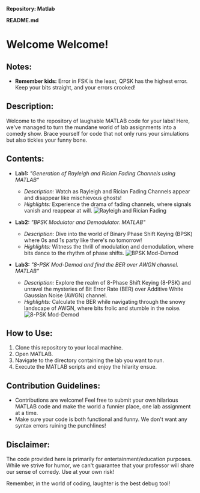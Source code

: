 **Repository: Matlab**

**README.md**

# Welcome Welcome!

## Notes:
- **Remember kids:** Error in FSK is the least, QPSK has the highest error. Keep your bits straight, and your errors crooked!

## Description:
Welcome to the repository of laughable MATLAB code for your labs! Here, we've managed to turn the mundane world of lab assignments into a comedy show. Brace yourself for code that not only runs your simulations but also tickles your funny bone.

## Contents:
- **Lab1:** _"Generation of Rayleigh and Rician Fading Channels using MATLAB"_
  - *Description:* Watch as Rayleigh and Rician Fading Channels appear and disappear like mischievous ghosts!
  - *Highlights:* Experience the drama of fading channels, where signals vanish and reappear at will.
  ![Rayleigh and Rician Fading](https://media.giphy.com/media/v1.Y2lkPTc5MGI3NjExdzN4bHo3OW9oZHZidHAwcnBpZmwydDFiZDgzajBqamdvamdtcXNqNCZlcD12MV9pbnRlcm5hbF9naWZfYnlfaWQmY3Q9Zw/3o6gb2dafrt2LMedcQ/giphy.gif)
  
- **Lab2:** _"BPSK Modulator and Demodulator. MATLAB"_
  - *Description:* Dive into the world of Binary Phase Shift Keying (BPSK) where 0s and 1s party like there's no tomorrow!
  - *Highlights:* Witness the thrill of modulation and demodulation, where bits dance to the rhythm of phase shifts.
  ![BPSK Mod-Demod](https://media.giphy.com/media/v1.Y2lkPTc5MGI3NjExNHFlOHphOXJ2cHF6eGsxN3VpOXBsNzhvNndobmZ3Y3R6MWF5d2Z0YyZlcD12MV9pbnRlcm5hbF9naWZfYnlfaWQmY3Q9Zw/eLeH2XuS0TykzQ7F07/giphy.gif)

- **Lab3:** _"8-PSK Mod-Demod and find the BER over AWGN channel. MATLAB"_
  - *Description:* Explore the realm of 8-Phase Shift Keying (8-PSK) and unravel the mysteries of Bit Error Rate (BER) over Additive White Gaussian Noise (AWGN) channel.
  - *Highlights:* Calculate the BER while navigating through the snowy landscape of AWGN, where bits frolic and stumble in the noise.
  ![8-PSK Mod-Demod](https://media.giphy.com/media/v1.Y2lkPTc5MGI3NjExbXEwdTA0aHY3Y3pqYXlvcXA0NzFpdWZzcmNxYXZqOW1pN3dwenVnciZlcD12MV9pbnRlcm5hbF9naWZfYnlfaWQmY3Q9Zw/q02G1ZHO9VeBa/giphy.gif)

## How to Use:
1. Clone this repository to your local machine.
2. Open MATLAB.
3. Navigate to the directory containing the lab you want to run.
4. Execute the MATLAB scripts and enjoy the hilarity ensue.

## Contribution Guidelines:
- Contributions are welcome! Feel free to submit your own hilarious MATLAB code and make the world a funnier place, one lab assignment at a time.
- Make sure your code is both functional and funny. We don't want any syntax errors ruining the punchlines!

## Disclaimer:
The code provided here is primarily for entertainment/education purposes. While we strive for humor, we can't guarantee that your professor will share our sense of comedy. Use at your own risk!

Remember, in the world of coding, laughter is the best debug tool!
